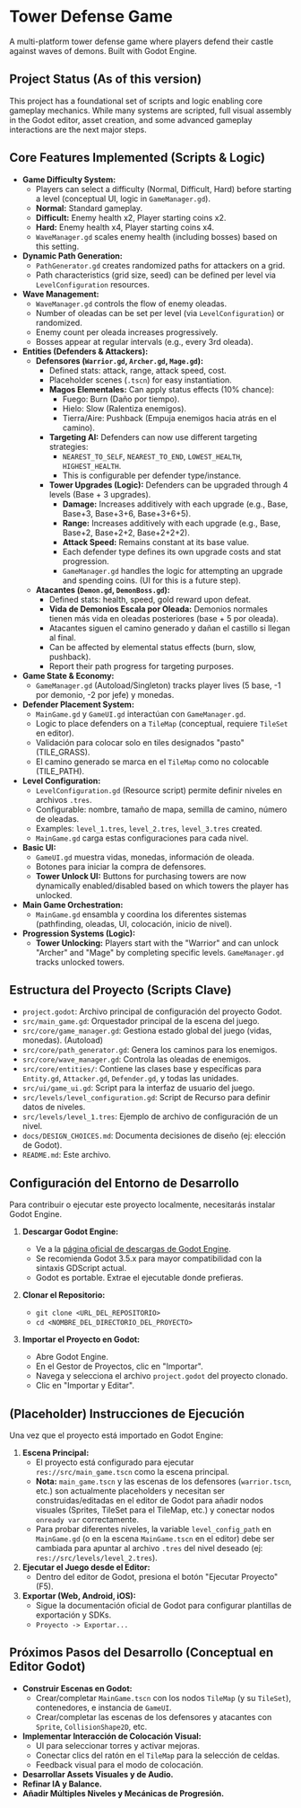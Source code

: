 # Tower Defense Game

A multi-platform tower defense game where players defend their castle against waves of demons.
Built with Godot Engine.

## Project Status (As of this version)

This project has a foundational set of scripts and logic enabling core gameplay mechanics.
While many systems are scripted, full visual assembly in the Godot editor, asset creation,
and some advanced gameplay interactions are the next major steps.

## Core Features Implemented (Scripts & Logic)

*   **Game Difficulty System:**
    *   Players can select a difficulty (Normal, Difficult, Hard) before starting a level (conceptual UI, logic in `GameManager.gd`).
    *   **Normal:** Standard gameplay.
    *   **Difficult:** Enemy health x2, Player starting coins x2.
    *   **Hard:** Enemy health x4, Player starting coins x4.
    *   `WaveManager.gd` scales enemy health (including bosses) based on this setting.
*   **Dynamic Path Generation:**
    *   `PathGenerator.gd` creates randomized paths for attackers on a grid.
    *   Path characteristics (grid size, seed) can be defined per level via `LevelConfiguration` resources.
*   **Wave Management:**
    *   `WaveManager.gd` controls the flow of enemy oleadas.
    *   Number of oleadas can be set per level (via `LevelConfiguration`) or randomized.
    *   Enemy count per oleada increases progressively.
    *   Bosses appear at regular intervals (e.g., every 3rd oleada).
*   **Entities (Defenders & Attackers):**
    *   **Defensores (`Warrior.gd`, `Archer.gd`, `Mage.gd`):**
        *   Defined stats: attack, range, attack speed, cost.
        *   Placeholder scenes (`.tscn`) for easy instantiation.
        *   **Magos Elementales:** Can apply status effects (10% chance):
            *   Fuego: Burn (Daño por tiempo).
            *   Hielo: Slow (Ralentiza enemigos).
            *   Tierra/Aire: Pushback (Empuja enemigos hacia atrás en el camino).
        *   **Targeting AI:** Defenders can now use different targeting strategies:
            *   `NEAREST_TO_SELF`, `NEAREST_TO_END`, `LOWEST_HEALTH`, `HIGHEST_HEALTH`.
            *   This is configurable per defender type/instance.
        *   **Tower Upgrades (Logic):** Defenders can be upgraded through 4 levels (Base + 3 upgrades).
            *   **Damage:** Increases additively with each upgrade (e.g., Base, Base+3, Base+3+6, Base+3+6+5).
            *   **Range:** Increases additively with each upgrade (e.g., Base, Base+2, Base+2+2, Base+2+2+2).
            *   **Attack Speed:** Remains constant at its base value.
            *   Each defender type defines its own upgrade costs and stat progression.
            *   `GameManager.gd` handles the logic for attempting an upgrade and spending coins. (UI for this is a future step).
    *   **Atacantes (`Demon.gd`, `DemonBoss.gd`):**
        *   Defined stats: health, speed, gold reward upon defeat.
        *   **Vida de Demonios Escala por Oleada:** Demonios normales tienen más vida en oleadas posteriores (base + 5 por oleada).
        *   Atacantes siguen el camino generado y dañan el castillo si llegan al final.
        *   Can be affected by elemental status effects (burn, slow, pushback).
        *   Report their path progress for targeting purposes.
*   **Game State & Economy:**
    *   `GameManager.gd` (Autoload/Singleton) tracks player lives (5 base, -1 por demonio, -2 por jefe) y monedas.
*   **Defender Placement System:**
    *   `MainGame.gd` y `GameUI.gd` interactúan con `GameManager.gd`.
    *   Logic to place defenders on a `TileMap` (conceptual, requiere `TileSet` en editor).
    *   Validación para colocar solo en tiles designados "pasto" (TILE_GRASS).
    *   El camino generado se marca en el `TileMap` como no colocable (TILE_PATH).
*   **Level Configuration:**
    *   `LevelConfiguration.gd` (Resource script) permite definir niveles en archivos `.tres`.
    *   Configurable: nombre, tamaño de mapa, semilla de camino, número de oleadas.
    *   Examples: `level_1.tres`, `level_2.tres`, `level_3.tres` created.
    *   `MainGame.gd` carga estas configuraciones para cada nivel.
*   **Basic UI:**
    *   `GameUI.gd` muestra vidas, monedas, información de oleada.
    *   Botones para iniciar la compra de defensores.
    *   **Tower Unlock UI:** Buttons for purchasing towers are now dynamically enabled/disabled based on which towers the player has unlocked.
*   **Main Game Orchestration:**
    *   `MainGame.gd` ensambla y coordina los diferentes sistemas (pathfinding, oleadas, UI, colocación, inicio de nivel).
*   **Progression Systems (Logic):**
    *   **Tower Unlocking:** Players start with the "Warrior" and can unlock "Archer" and "Mage" by completing specific levels. `GameManager.gd` tracks unlocked towers.

## Estructura del Proyecto (Scripts Clave)

*   `project.godot`: Archivo principal de configuración del proyecto Godot.
*   `src/main_game.gd`: Orquestador principal de la escena del juego.
*   `src/core/game_manager.gd`: Gestiona estado global del juego (vidas, monedas). (Autoload)
*   `src/core/path_generator.gd`: Genera los caminos para los enemigos.
*   `src/core/wave_manager.gd`: Controla las oleadas de enemigos.
*   `src/core/entities/`: Contiene las clases base y específicas para `Entity.gd`, `Attacker.gd`, `Defender.gd`, y todas las unidades.
*   `src/ui/game_ui.gd`: Script para la interfaz de usuario del juego.
*   `src/levels/level_configuration.gd`: Script de Recurso para definir datos de niveles.
*   `src/levels/level_1.tres`: Ejemplo de archivo de configuración de un nivel.
*   `docs/DESIGN_CHOICES.md`: Documenta decisiones de diseño (ej: elección de Godot).
*   `README.md`: Este archivo.

## Configuración del Entorno de Desarrollo

Para contribuir o ejecutar este proyecto localmente, necesitarás instalar Godot Engine.

1.  **Descargar Godot Engine:**
    *   Ve a la [página oficial de descargas de Godot Engine](https://godotengine.org/download/).
    *   Se recomienda Godot 3.5.x para mayor compatibilidad con la sintaxis GDScript actual.
    *   Godot es portable. Extrae el ejecutable donde prefieras.

2.  **Clonar el Repositorio:**
    *   `git clone <URL_DEL_REPOSITORIO>`
    *   `cd <NOMBRE_DEL_DIRECTORIO_DEL_PROYECTO>`

3.  **Importar el Proyecto en Godot:**
    *   Abre Godot Engine.
    *   En el Gestor de Proyectos, clic en "Importar".
    *   Navega y selecciona el archivo `project.godot` del proyecto clonado.
    *   Clic en "Importar y Editar".

## (Placeholder) Instrucciones de Ejecución

Una vez que el proyecto está importado en Godot Engine:

1.  **Escena Principal:**
    *   El proyecto está configurado para ejecutar `res://src/main_game.tscn` como la escena principal.
    *   **Nota:** `main_game.tscn` y las escenas de los defensores (`warrior.tscn`, etc.) son actualmente placeholders y necesitan ser construidas/editadas en el editor de Godot para añadir nodos visuales (Sprites, TileSet para el TileMap, etc.) y conectar nodos `onready var` correctamente.
    *   Para probar diferentes niveles, la variable `level_config_path` en `MainGame.gd` (o en la escena `MainGame.tscn` en el editor) debe ser cambiada para apuntar al archivo `.tres` del nivel deseado (ej: `res://src/levels/level_2.tres`).
2.  **Ejecutar el Juego desde el Editor:**
    *   Dentro del editor de Godot, presiona el botón "Ejecutar Proyecto" (F5).
3.  **Exportar (Web, Android, iOS):**
    *   Sigue la documentación oficial de Godot para configurar plantillas de exportación y SDKs.
    *   `Proyecto -> Exportar...`

## Próximos Pasos del Desarrollo (Conceptual en Editor Godot)

*   **Construir Escenas en Godot:**
    *   Crear/completar `MainGame.tscn` con los nodos `TileMap` (y su `TileSet`), contenedores, e instancia de `GameUI`.
    *   Crear/completar las escenas de los defensores y atacantes con `Sprite`, `CollisionShape2D`, etc.
*   **Implementar Interacción de Colocación Visual:**
    *   UI para seleccionar torres y activar mejoras.
    *   Conectar clics del ratón en el `TileMap` para la selección de celdas.
    *   Feedback visual para el modo de colocación.
*   **Desarrollar Assets Visuales y de Audio.**
*   **Refinar IA y Balance.**
*   **Añadir Múltiples Niveles y Mecánicas de Progresión.**
